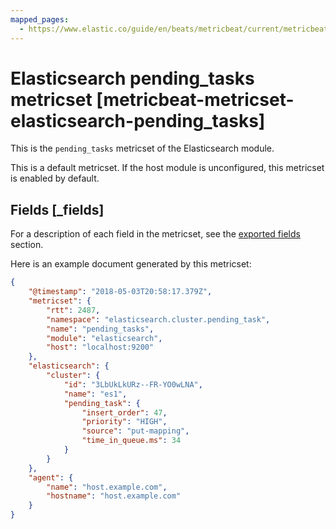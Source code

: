 ```yaml
---
mapped_pages:
  - https://www.elastic.co/guide/en/beats/metricbeat/current/metricbeat-metricset-elasticsearch-pending_tasks.html
---
```


<!-- This file is generated! See scripts/docs_collector.py -->

# Elasticsearch pending_tasks metricset [metricbeat-metricset-elasticsearch-pending_tasks]

This is the `pending_tasks` metricset of the Elasticsearch module.

This is a default metricset. If the host module is unconfigured, this metricset is enabled by default.

## Fields [_fields]

For a description of each field in the metricset, see the [exported fields](/reference/metricbeat/exported-fields-elasticsearch.md) section.

Here is an example document generated by this metricset:

```json
{
    "@timestamp": "2018-05-03T20:58:17.379Z",
    "metricset": {
        "rtt": 2487,
        "namespace": "elasticsearch.cluster.pending_task",
        "name": "pending_tasks",
        "module": "elasticsearch",
        "host": "localhost:9200"
    },
    "elasticsearch": {
        "cluster": {
            "id": "3LbUkLkURz--FR-YO0wLNA",
            "name": "es1",
            "pending_task": {
                "insert_order": 47,
                "priority": "HIGH",
                "source": "put-mapping",
                "time_in_queue.ms": 34
            }
        }
    },
    "agent": {
        "name": "host.example.com",
        "hostname": "host.example.com"
    }
}
```
